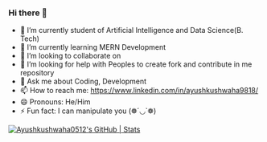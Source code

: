 ### Hi there 👋


- 🔭 I’m currently student of Artificial Intelligence and Data Science(B. Tech)
- 🌱 I’m currently learning MERN Development
- 👯 I’m looking to collaborate on 
- 🤔 I’m looking for help with Peoples to create fork and contribute in me repository
- 💬 Ask me about Coding, Development
- 📫 How to reach me: https://www.linkedin.com/in/ayushkushwaha9818/
- 😄 Pronouns: He/Him
- ⚡ Fun fact: I can manipulate you (❁´◡`❁)




[![Ayushkushwaha0512's GitHub | Stats](https://stats.quine.sh/Ayushkushwaha0512/github?theme=dark)](https://quine.sh?utm_source=widgets&utm_campaign=Ayushkushwaha0512)
